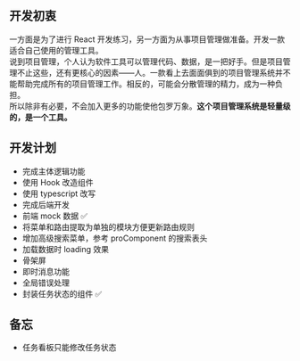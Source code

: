## 开发初衷

一方面是为了进行 React 开发练习，另一方面为从事项目管理做准备。开发一款适合自己使用的管理工具。  
说到项目管理，个人认为软件工具可以管理代码、数据，是一把好手。但是项目管理不止这些，还有更核心的因素——人。一款看上去面面俱到的项目管理系统并不能帮助完成所有的项目管理工作。相反的，可能会分散管理的精力，成为一种负担。  
所以除非有必要，不会加入更多的功能使他包罗万象。**这个项目管理系统是轻量级的，是一个工具。**

## 开发计划

- 完成主体逻辑功能
- 使用 Hook 改造组件
- 使用 typescript 改写
- 完成后端开发
- 前端 mock 数据 ✅
- 将菜单和路由提取为单独的模块方便更新路由规则
- 增加高级搜索菜单，参考 proComponent 的搜索表头
- 加载数据时 loading 效果
- 骨架屏
- 即时消息功能
- 全局错误处理
- 封装任务状态的组件 ✅

## 备忘

- 任务看板只能修改任务状态
